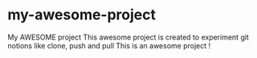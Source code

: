 # my-awesome-project

My AWESOME project
This awesome project is created to experiment git notions like clone, push and pull
This is an awesome project !
